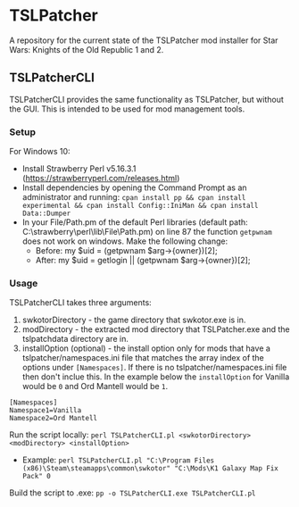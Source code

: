 # TSLPatcher
A repository for the current state of the TSLPatcher mod installer for Star Wars: Knights of the Old Republic 1 and 2.

## TSLPatcherCLI
TSLPatcherCLI provides the same functionality as TSLPatcher, but without the GUI. This is intended to be used for mod management tools.

### Setup
For Windows 10:
* Install Strawberry Perl v5.16.3.1 (https://strawberryperl.com/releases.html)
* Install dependencies by opening the Command Prompt as an administrator and running: `cpan install pp && cpan install experimental && cpan install Config::IniMan && cpan install Data::Dumper`
* In your File/Path.pm of the default Perl libraries (default path: C:\strawberry\perl\lib\File\Path.pm) on line 87 the function `getpwnam` does not work on windows. Make the following change:
    - Before: my $uid = (getpwnam $arg->{owner})[2];
    - After: my $uid = getlogin || (getpwnam $arg->{owner})[2];

### Usage
TSLPatcherCLI takes three arguments:
1. swkotorDirectory - the game directory that swkotor.exe is in.
2. modDirectory - the extracted mod directory that TSLPatcher.exe and the tslpatchdata directory are in.
3. installOption (optional) - the install option only for mods that have a tslpatcher/namespaces.ini file that matches the array index of the options under `[Namespaces]`. If there is no tslpatcher/namespaces.ini file then don't inclue this. In the example below the `installOption` for Vanilla would be `0` and Ord Mantell would be `1`.
```
[Namespaces]
Namespace1=Vanilla
Namespace2=Ord Mantell
```

Run the script locally: `perl TSLPatcherCLI.pl <swkotorDirectory> <modDirectory> <installOption>`
* Example: `perl TSLPatcherCLI.pl "C:\Program Files (x86)\Steam\steamapps\common\swkotor" "C:\Mods\K1 Galaxy Map Fix Pack" 0`

Build the script to .exe: `pp -o TSLPatcherCLI.exe TSLPatcherCLI.pl`